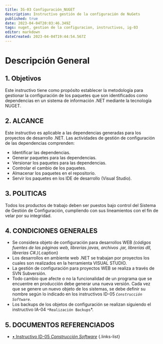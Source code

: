 ```yaml
---
title: IG-03 Configuración_NUGET
description: Instructivo gestión de la configuración de NuGets
published: true
date: 2023-04-04T20:03:46.349Z
tags: nuget, gestion de la configuracion, instructivos, ig-03
editor: markdown
dateCreated: 2023-04-04T19:44:54.567Z
---
```


# Descripción General

## 1. Objetivos

Este instructivo tiene como propósito establecer la metodología para gestionar la configuración de los paquetes que son identificados como dependencias en un sistema de información .NET mediante la tecnología NUGET.

## 2. ALCANCE

Este instructivo es aplicable a las dependencias generadas para los proyectos de desarrollo .NET. Las actividades de gestión de configuración de las dependencias comprenden:

- Identificar las dependencias.
-	Generar paquetes para las dependencias.
-	Versionar los paquetes para las dependencias.
-	Controlar el cambio de los paquetes.
-	Almacenar los paquetes en el repositorio.
-	Servir los paquetes en los IDE de desarrollo (Visual Studio).

## 3.	POLITICAS

Todos los productos de trabajo deben ser puestos bajo control del Sistema de Gestión de Configuración, cumpliendo con sus lineamientos con el fin de velar por su integridad.

## 4.	CONDICIONES GENERALES

-	Se considera objeto de configuración para desarrollos WEB *(códigos fuentes de las páginas web, librerías javas, archivos .jar, librerías dll, librerías C#.)*{.caption} 
-	Los desarrollos en ambiente web .NET se trabajan por proyectos los cuales son realizados en la herramienta VISUAL STUDIO.
-	La gestión de configuración para proyectos WEB se realiza a través de SVN Subversión.
-	Todo cambio que afecte o no la funcionalidad de un programa que se encuentre en producción debe generar una nueva versión. Cada vez que se genere un nuevo objeto de los sistemas, se debe definir su nombre según lo indicado en los instructivos ID-05 *`Construcción Software`*.
-	Los backups de los objetos de configuración se realizan siguiendo el instructivo IA-04 `*Realización Backups`*.

## 5.	DOCUMENTOS REFERENCIADOS  

- [•	Instructivo ID-05 *Construcción Software*](/Analisis_Diseño/Instructivos/ID-05-Construcción_de_software.md)
{.links-list}